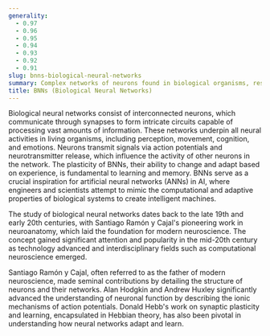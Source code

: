 ```yaml
---
generality:
  - 0.97
  - 0.96
  - 0.95
  - 0.94
  - 0.93
  - 0.92
  - 0.91
slug: bnns-biological-neural-networks
summary: Complex networks of neurons found in biological organisms, responsible for processing and transmitting information through electrical and chemical signals.
title: BNNs (Biological Neural Networks)
---
```


Biological neural networks consist of interconnected neurons, which communicate through synapses to form intricate circuits capable of processing vast amounts of information. These networks underpin all neural activities in living organisms, including perception, movement, cognition, and emotions. Neurons transmit signals via action potentials and neurotransmitter release, which influence the activity of other neurons in the network. The plasticity of BNNs, their ability to change and adapt based on experience, is fundamental to learning and memory. BNNs serve as a crucial inspiration for artificial neural networks (ANNs) in AI, where engineers and scientists attempt to mimic the computational and adaptive properties of biological systems to create intelligent machines.

The study of biological neural networks dates back to the late 19th and early 20th centuries, with Santiago Ramón y Cajal's pioneering work in neuroanatomy, which laid the foundation for modern neuroscience. The concept gained significant attention and popularity in the mid-20th century as technology advanced and interdisciplinary fields such as computational neuroscience emerged.

Santiago Ramón y Cajal, often referred to as the father of modern neuroscience, made seminal contributions by detailing the structure of neurons and their networks. Alan Hodgkin and Andrew Huxley significantly advanced the understanding of neuronal function by describing the ionic mechanisms of action potentials. Donald Hebb's work on synaptic plasticity and learning, encapsulated in Hebbian theory, has also been pivotal in understanding how neural networks adapt and learn.
